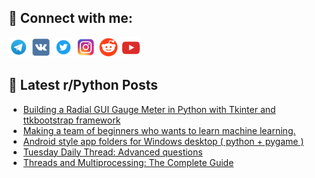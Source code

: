 ## 🔎 Connect with me:
[<img src="https://github.com/bullbesh/bullbesh/blob/main/images/Telegram.png" width="32" height="32" />](https://t.me/bullbesh)
[<img src="https://github.com/bullbesh/bullbesh/blob/main/images/VK.png" width="32" height="32" />](https://vk.com/bullbesh)
[<img src="https://github.com/bullbesh/bullbesh/blob/main/images/Twitter.png" width="32" height="32" />](https://twitter.com/bullbesh1)
[<img src="https://github.com/bullbesh/bullbesh/blob/main/images/Instagram.png" width="32" height="32" />](https://www.instagram.com/bullbesh)
[<img src="https://github.com/bullbesh/bullbesh/blob/main/images/Reddit.png" width="32" height="32" />](https://www.reddit.com/user/bullbesh)
[<img src="https://github.com/bullbesh/bullbesh/blob/main/images/YouTube.png" width="32" height="32" />](https://www.youtube.com/channel/UCtfjRs6uzgq5mfm8S06WTcg)

## 📕 Latest r/Python Posts
<!-- BLOG-POST-LIST:START -->
- [Building a Radial GUI Gauge Meter in Python with Tkinter and ttkbootstrap framework](https://www.reddit.com/r/Python/comments/1klexqo/building_a_radial_gui_gauge_meter_in_python_with/)
- [Making a team of beginners who wants to learn machine learning.](https://www.reddit.com/r/Python/comments/1kldhyv/making_a_team_of_beginners_who_wants_to_learn/)
- [Android style app folders for Windows desktop &lpar; python + pygame &rpar;](https://www.reddit.com/r/Python/comments/1kla0r2/android_style_app_folders_for_windows_desktop/)
- [Tuesday Daily Thread: Advanced questions](https://www.reddit.com/r/Python/comments/1kl7zw6/tuesday_daily_thread_advanced_questions/)
- [Threads and Multiprocessing: The Complete Guide](https://www.reddit.com/r/Python/comments/1kl73hn/threads_and_multiprocessing_the_complete_guide/)
<!-- BLOG-POST-LIST:END -->
